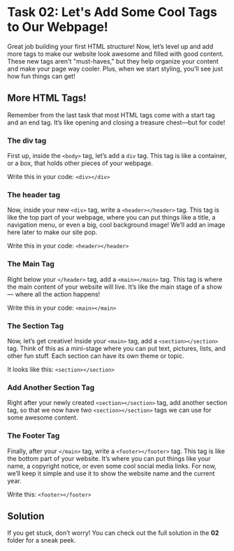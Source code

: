# Task 02: Let's Add Some Cool Tags to Our Webpage!

Great job building your first HTML structure! Now, let’s level up and add more tags to make our website look awesome and filled with good content. These new tags aren't "must-haves," but they help organize your content and make your page way cooler. Plus, when we start styling, you’ll see just how fun things can get!

## More HTML Tags!

Remember from the last task that most HTML tags come with a start tag and an end tag. It’s like opening and closing a treasure chest—but for code!

### The div tag

First up, inside the `<body>` tag, let’s add a `div` tag. This tag is like a container, or a box, that holds other pieces of your webpage. 

Write this in your code:
`<div></div>`

### The header tag

Now, inside your new `<div>` tag, write a `<header></header>` tag. This tag is like the top part of your webpage, where you can put things like a title, a navigation menu, or even a big, cool background image! We’ll add an image here later to make our site pop.

Write this in your code:
`<header></header>`

### The Main Tag

Right below your `</header>` tag, add a `<main></main>` tag. This tag is where the main content of your website will live. It’s like the main stage of a show — where all the action happens!

Write this in your code:
`<main></main>` 

### The Section Tag

Now, let’s get creative! Inside your `<main>` tag, add a `<section></section>` tag. Think of this as a mini-stage where you can put text, pictures, lists, and other fun stuff. Each section can have its own theme or topic.

It looks like this:
`<section></section>`

### Add Another Section Tag

Right after your newly created `<section></section>` tag, add another section tag, so that we now have two `<section></section>` tags we can use for some awesome content.

### The Footer Tag 

Finally, after your `</main>` tag, write a `<footer></footer>` tag. This tag is like the bottom part of your website. It’s where you can put things like your name, a copyright notice, or even some cool social media links. For now, we’ll keep it simple and use it to show the website name and the current year.

Write this:
`<footer></footer>`

## Solution

If you get stuck, don’t worry! You can check out the full solution in the **02** folder for a sneak peek.
